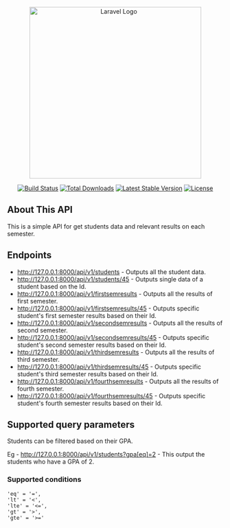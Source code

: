 <p align="center"><a href="https://laravel.com" target="_blank"><img src="https://raw.githubusercontent.com/laravel/art/master/logo-lockup/5%20SVG/2%20CMYK/1%20Full%20Color/laravel-logolockup-cmyk-red.svg" width="400" alt="Laravel Logo"></a></p>

<p align="center">
<a href="https://travis-ci.org/laravel/framework"><img src="https://travis-ci.org/laravel/framework.svg" alt="Build Status"></a>
<a href="https://packagist.org/packages/laravel/framework"><img src="https://img.shields.io/packagist/dt/laravel/framework" alt="Total Downloads"></a>
<a href="https://packagist.org/packages/laravel/framework"><img src="https://img.shields.io/packagist/v/laravel/framework" alt="Latest Stable Version"></a>
<a href="https://packagist.org/packages/laravel/framework"><img src="https://img.shields.io/packagist/l/laravel/framework" alt="License"></a>
</p>

## About This API

This is a simple API for get students data and relevant results on each semester.

## Endpoints

* http://127.0.0.1:8000/api/v1/students - Outputs all the student data.
* http://127.0.0.1:8000/api/v1/students/45 - Outputs single data of a student based on the Id.
* http://127.0.0.1:8000/api/v1/firstsemresults - Outputs all the results of first semester.
* http://127.0.0.1:8000/api/v1/firstsemresults/45 - Outputs specific student's first semester results based on their Id.
* http://127.0.0.1:8000/api/v1/secondsemresults - Outputs all the results of second semester.
* http://127.0.0.1:8000/api/v1/secondsemresults/45 - Outputs specific student's second semester results based on their
  Id.
* http://127.0.0.1:8000/api/v1/thirdsemresults - Outputs all the results of third semester.
* http://127.0.0.1:8000/api/v1/thirdsemresults/45 - Outputs specific student's third semester results based on their Id.
* http://127.0.0.1:8000/api/v1/fourthsemresults - Outputs all the results of fourth semester.
* http://127.0.0.1:8000/api/v1/fourthsemresults/45 - Outputs specific student's fourth semester results based on their
  Id.

## Supported query parameters

Students can be filtered based on their GPA.

Eg - http://127.0.0.1:8000/api/v1/students?gpa[eq]=2 - This output the students who have a GPA of 2.

### Supported conditions

`'eq' = '=',` <br>
`'lt' = '<',` <br>
`'lte' = '<=',` <br>
`'gt' = '>',` <br>
`'gte' = '>='`

